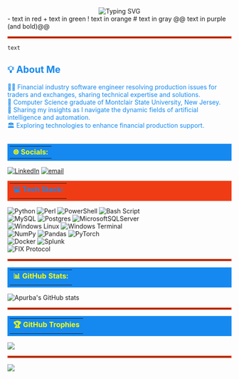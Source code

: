<div align="center">
  <img src="https://readme-typing-svg.herokuapp.com/?lines=Hello,+I'm+Apurba+Nath!+Welcome!&font=Fira+Code&size=28&pause=250&width=600&height=50&color=1589F0" alt="Typing SVG" />
</div>
- text in red
+ text in green
! text in orange
# text in gray
@@ text in purple (and bold)@@
<hr style="border: 2px solid #f03c15;">
<code style="color : name_color">text</code>
<h2 style="color: #1589F0;">💡 About Me</h2>
<div align="left" style="color: #1589F0;">
  👨‍💻 Financial industry software engineer resolving production issues for traders and exchanges, sharing technical expertise and solutions.<br>
  📜 Computer Science graduate of Montclair State University, New Jersey.<br>
  🤖 Sharing my insights as I navigate the dynamic fields of artificial intelligence and automation.<br>
  🏛️ Exploring technologies to enhance financial production support.
</div><br/>

<table style="width:100%; background-color:#1589F0; color:white; padding:5px; font-weight:bold; margin-top:10px; margin-bottom:10px;">
  <tr>
    <td style="color: #1589F0;"><span style="color: yellow !important;">🌐 Socials:</span></td>
  </tr>
</table>

[![LinkedIn](https://img.shields.io/badge/LinkedIn-%230077B5.svg?style=flat-square&logo=linkedin&logoColor=white)](https://www.linkedin.com/in/apurba-nath-90b49945/)
[![email](https://img.shields.io/badge/Email-D14836?style=flat-square&logo=gmail&logoColor=white)](mailto:apurba.nath@gmail.com)

<table style="width:100%; background-color:#f03c15; color:white; padding:5px; font-weight:bold; margin-top:10px; margin-bottom:10px;">
  <tr>
    <td style="color: #1589F0;">💻 Tech Stack:</td>
  </tr>
</table>

![Python](https://img.shields.io/badge/python-%233776AB.svg?style=flat-square&logo=python&logoColor=yellow)
![Perl](https://img.shields.io/badge/perl-%23536895.svg?style=flat-square&logo=perl&logoColor=white)
![PowerShell](https://img.shields.io/badge/PowerShell-%235391FE.svg?style=flat-square&logo=powershell&logoColor=white)
![Bash Script](https://img.shields.io/badge/Bash-%234EAA25.svg?style=flat-square&logo=gnu-bash&logoColor=white)<br/>
![MySQL](https://img.shields.io/badge/MySQL-%234479A1.svg?style=flat-square&logo=mysql&logoColor=white)
![Postgres](https://img.shields.io/badge/PostgreSQL-%23316192.svg?style=flat-square&logo=postgresql&logoColor=white)
![MicrosoftSQLServer](https://img.shields.io/badge/SQL%20Server-%23CC2927.svg?style=flat-square&logo=microsoft-sql-server&logoColor=white)<br/>
![Windows Linux](https://img.shields.io/badge/Linux-%23FCC624.svg?style=flat-square&logo=linux&logoColor=black)
![Windows Terminal](https://img.shields.io/badge/Windows%20Terminal-%234D4D4D.svg?style=flat-square&logo=windows-terminal&logoColor=white)<br/>
![NumPy](https://img.shields.io/badge/NumPy-%23013243.svg?style=flat-square&logo=numpy&logoColor=white)
![Pandas](https://img.shields.io/badge/Pandas-%23150458.svg?style=flat-square&logo=pandas&logoColor=white)
![PyTorch](https://img.shields.io/badge/PyTorch-%23EE4C2C.svg?style=flat-square&logo=PyTorch&logoColor=white)<br/>
![Docker](https://img.shields.io/badge/Docker-%232496ED.svg?style=flat-square&logo=docker&logoColor=white)
![Splunk](https://img.shields.io/badge/Splunk-%23000000.svg?style=flat-square&logo=splunk&logoColor=white)<br/>
![FIX Protocol](https://img.shields.io/badge/FIX%20Protocol-%232D86FF.svg?style=flat-square&logo=finance&logoColor=white)<br/>

<hr style="border: 2px solid #f03c15;">

<table style="width:100%; background-color:#1589F0; color:white; padding:5px; font-weight:bold; margin-top:10px; margin-bottom:10px;">
  <tr>
    <td style="color: #1589F0;"><span style="color: yellow !important;">📊 GitHub Stats:</span></td>
  </tr>
</table>

![Apurba's GitHub stats](https://github-readme-stats.vercel.app/api?username=anath-git&theme=dark&show_icons=true&custom_title=Apurba's%20GitHub%20Stats&count_private=true&border_color=61ce70&bg_color=0d1117)

<hr style="border: 2px solid #f03c15;">

<table style="width:100%; background-color:#1589F0; color:white; padding:5px; font-weight:bold; margin-top:10px; margin-bottom:10px;">
  <tr>
    <td style="color: #1589F0;"><span style="color: yellow !important;">🏆 GitHub Trophies</span></td>
  </tr>
</table>

![](https://github-profile-trophy.vercel.app/?username=anath-git&theme=dark&no-frame=false&no-bg=true&margin-w=4&border_color=61ce70)

<hr style="border: 2px solid #f03c15;">

[![](https://visitcount.itsvg.in/api?id=anath-git&icon=0&color=0)](https://visitcount.itsvg.in)
<!-- Proudly created with GPRM ( https://gprm.itsvg.in ) -->
